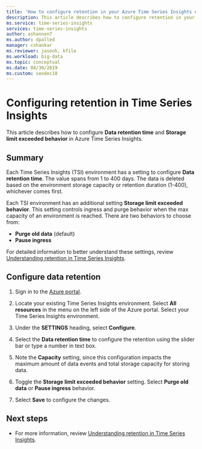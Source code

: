 ```yaml
---
title: 'How to configure retention in your Azure Time Series Insights environment | Microsoft Docs'
description: This article describes how to configure retention in your Azure Time Series Insights environment. 
ms.service: time-series-insights
services: time-series-insights
author: ashannon7
ms.author: dpalled
manager: cshankar
ms.reviewer: jasonh, kfile
ms.workload: big-data
ms.topic: conceptual
ms.date: 04/30/2019
ms.custom: seodec18
---
```


# Configuring retention in Time Series Insights

This article describes how to configure **Data retention time** and **Storage limit exceeded behavior** in Azure Time Series Insights.

## Summary

Each Time Series Insights (TSI) environment has a setting to configure **Data retention time**. The value spans from 1 to 400 days. The data is deleted based on the environment storage capacity or retention duration (1-400), whichever comes first.

Each TSI environment has an additional setting **Storage limit exceeded behavior**. This setting controls ingress and purge behavior when the max capacity of an environment is reached. There are two behaviors to choose from:

- **Purge old data** (default)
- **Pause ingress**

For detailed information to better understand these settings, review [Understanding retention in Time Series Insights](time-series-insights-concepts-retention.md).  

## Configure data retention

1. Sign in to the [Azure portal](https://portal.azure.com).

1. Locate your existing Time Series Insights environment. Select **All resources** in the menu on the left side of the Azure portal. Select your Time Series Insights environment.

1. Under the **SETTINGS** heading, select **Configure**.

1. Select the **Data retention time** to configure the retention using the slider bar or type a number in text box.

1. Note the **Capacity** setting, since this configuration impacts the maximum amount of data events and total storage capacity for storing data.

1. Toggle the **Storage limit exceeded behavior** setting. Select **Purge old data** or **Pause ingress** behavior.

1. Select **Save** to configure the changes.

## Next steps

- For more information, review [Understanding retention in Time Series Insights](time-series-insights-concepts-retention.md).